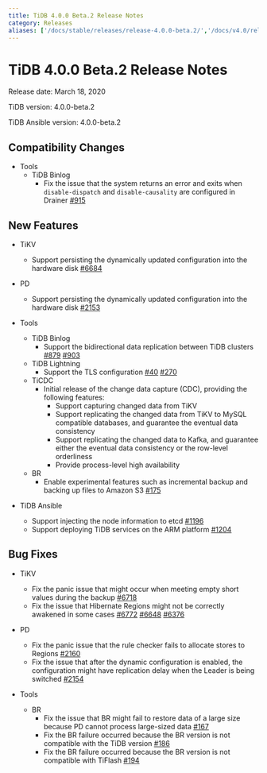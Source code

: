 ```yaml
---
title: TiDB 4.0.0 Beta.2 Release Notes
category: Releases
aliases: ['/docs/stable/releases/release-4.0.0-beta.2/','/docs/v4.0/releases/release-4.0.0-beta.2/','/docs/stable/releases/4.0.0-beta.2/']
---
```


# TiDB 4.0.0 Beta.2 Release Notes

Release date: March 18, 2020

TiDB version: 4.0.0-beta.2

TiDB Ansible version: 4.0.0-beta.2

## Compatibility Changes

+ Tools
    - TiDB Binlog
        - Fix the issue that the system returns an error and exits when `disable-dispatch` and `disable-causality` are configured in Drainer [#915](https://github.com/pingcap/tidb-binlog/pull/915)

## New Features

+ TiKV
    - Support persisting the dynamically updated configuration into the hardware disk [#6684](https://github.com/tikv/tikv/pull/6684)

+ PD
    - Support persisting the dynamically updated configuration into the hardware disk [#2153](https://github.com/pingcap/pd/pull/2153)

+ Tools
    - TiDB Binlog
        - Support the bidirectional data replication between TiDB clusters [#879](https://github.com/pingcap/tidb-binlog/pull/879) [#903](https://github.com/pingcap/tidb-binlog/pull/903)
    - TiDB Lightning
        - Support the TLS configuration [#40](https://github.com/tikv/importer/pull/40) [#270](https://github.com/pingcap/tidb-lightning/pull/270)
    - TiCDC
        - Initial release of the change data capture (CDC), providing the following features:
            - Support capturing changed data from TiKV
            - Support replicating the changed data from TiKV to MySQL compatible databases, and guarantee the eventual data consistency
            - Support replicating the changed data to Kafka, and guarantee either the eventual data consistency or the row-level orderliness
            - Provide process-level high availability
    - BR
        - Enable experimental features such as incremental backup and backing up files to Amazon S3 [#175](https://github.com/pingcap/br/pull/175)

+ TiDB Ansible
    - Support injecting the node information to etcd [#1196](https://github.com/pingcap/tidb-ansible/pull/1196)
    - Support deploying TiDB services on the ARM platform [#1204](https://github.com/pingcap/tidb-ansible/pull/1204)

## Bug Fixes

+ TiKV
    - Fix the panic issue that might occur when meeting empty short values during the backup [#6718](https://github.com/tikv/tikv/pull/6718)
    - Fix the issue that Hibernate Regions might not be correctly awakened in some cases [#6772](https://github.com/tikv/tikv/pull/6672) [#6648](https://github.com/tikv/tikv/pull/6648) [#6376](https://github.com/tikv/tikv/pull/6736)

+ PD
    - Fix the panic issue that the rule checker fails to allocate stores to Regions [#2160](https://github.com/pingcap/pd/pull/2160)
    - Fix the issue that after the dynamic configuration is enabled, the configuration might have replication delay when the Leader is being switched [#2154](https://github.com/pingcap/pd/pull/2154)

+ Tools
    - BR
        - Fix the issue that BR might fail to restore data of a large size because PD cannot process large-sized data [#167](https://github.com/pingcap/br/pull/167)
        - Fix the BR failure occurred because the BR version is not compatible with the TiDB version [#186](https://github.com/pingcap/br/pull/186)
        - Fix the BR failure occurred because the BR version is not compatible with TiFlash [#194](https://github.com/pingcap/br/pull/194)
